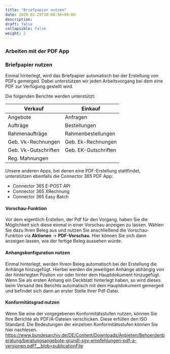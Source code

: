 ```yaml
---
title: "Briefpapier nutzen"
date: 2020-02-28T10:08:56+09:00
description: 
draft: false
collapsible: false
weight: 2
---
```

### Arbeiten mit der PDF App

### Briefpapier nutzen
Einmal hinterlegt, wird das Briefpapier automatisch bei der Erstellung von PDFs gemerged. Dabei unterstützen wir jeden Arbeitsvorgang bei dem eine PDF zur Verfügung gestellt wird.

Die folgenden Berichte werden unterstützt:

| **Verkauf**          | **Einkauf**          |
|----------------------|----------------------|
| Angebote             | Anfragen             |
| Aufträge             | Bestellungen         |
| Rahmenaufträge       | Rahmenbestellungen   |
| Geb. Vk-Rechnungen   | Geb. Ek-Rechnungen   |
| Geb. Vk-Gutschriften | Geb. EK-Gutschriften |
| Reg. Mahnungen       |                      |

Unsere anderen Apps, bei denen eine PDF-Erstellung stattfindet, unterstützen ebenfalls die Connector 365 PDF App:

- Connector 365 E-POST API
- Connector 365 XRechnung
- Connector 365 Easy Batch

#### Vorschau-Funktion
Vor dem eigentlich Erstellen, der Pdf für den Vorgang, haben Sie die Möglichkeit sich diese einmal in einer Vorschau anzeigen zu lassen. Wählen Sie dazu Ihren Beleg aus und nutzen Sie anschließend die Vorschau-Funktion via **Aktionen** -> **PDF-Vorschau**.
Hier können Sie sich dann anzeigen lassen, wie der fertige Beleg aussehen würde.

#### Anhangskonfiguration nutzen
Einmal hinterlegt, werden Ihrem Beleg automatisch bei der Erstellung die Anhänge hinzugefügt. Hierbei werden die jeweiligen Anhänge abhängig von der hinterlegten Postion vor oder hinter dem Hauptdokument hinzugefügt. Wenn Sie als ersten Anhang ein Deckblatt hinterlegt haben, so wird dieses beim Versand des Berichts automatisch mit dem Hauptdokument gemerged und befindet sich dann an erster Stelle Ihrer Pdf-Datei.

#### Konformitätsgrad nutzen
Wenn Sie eine der vorgegebenen Konformitätsstufen nutzen, können Sie Ihre Berichte als PDF/A-Dateien verschicken. Diese erfüllen den ISO Standard.
Die Bedeutungen der einzelnen Konformitätsstufen können Sie hier nachlesen. https://www.bundesarchiv.de/DE/Content/Downloads/Anbieten/Behoerdenberatung/beratungsangebote-grundl-sgv-empfehlungen-pdf-a-versionen.pdf?__blob=publicationFile